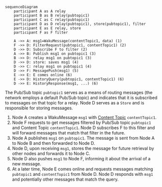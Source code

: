 ```mermaid
sequenceDiagram
	participant A as A relay
	participant B as B relay(pubtopic1)
	participant C as C relay(pubtopic1)
	participant D as D relay(pubtopic1), store(pubtopic1), filter
	participant E as E relay, store
	participant F as F filter

	A ->> A: msg1=WakuMessage(contentTopic1, data) (1)
	F ->> D: FilterRequest(pubtopic1, contentTopic1) (2)
	D ->> D: Subscribe F to filter (2)
	A ->> B: Publish msg1 on pubtopic1 (3)
	B ->> D: relay msg1 on pubtopic1 (3)
	D ->> D: store: saves msg1 (4)
	D ->> C: relay msg1 on pubtopic1 (4)
	D ->> F: MessagePush(msg1) (5)
	E ->> E: E comes online (6)
	E ->> D: HistoryQuery(pubtopic1, contentTopic1) (6)
	D ->> E: HistoryResponse(msg1, ...) (6)
```

The Pub/Sub topic `pubtopic1` serves as a means of routing messages (the network employs a default Pub/Sub topic) and indicates that it is subscribed to messages on that topic for a relay. Node D serves as a `Store` and is responsible for storing messages.

1. Node A creates a WakuMessage `msg1` with [Content Topic](/learn/concepts/content-topics) `contentTopic1`.
2. Node F requests to get messages filtered by Pub/Sub topic `pubtopic1` and Content Topic `contentTopic1`. Node D subscribes F to this filter and will forward messages that match that filter in the future.
3. Node A publishes `msg1` on `pubtopic1`. The message is sent from Node A to Node B and then forwarded to Node D.
4. Node D, upon receiving `msg1`, stores the message for future retrieval by other nodes and forwards it to Node C.
5. Node D also pushes `msg1` to Node F, informing it about the arrival of a new message.
6. At a later time, Node E comes online and requests messages matching `pubtopic1` and `contentTopic1` from Node D. Node D responds with `msg1` and potentially other messages that match the query.
